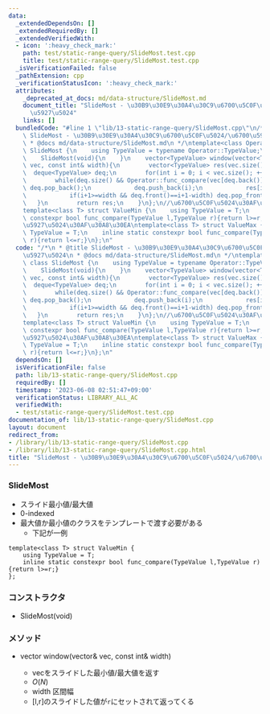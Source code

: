 ```yaml
---
data:
  _extendedDependsOn: []
  _extendedRequiredBy: []
  _extendedVerifiedWith:
  - icon: ':heavy_check_mark:'
    path: test/static-range-query/SlideMost.test.cpp
    title: test/static-range-query/SlideMost.test.cpp
  _isVerificationFailed: false
  _pathExtension: cpp
  _verificationStatusIcon: ':heavy_check_mark:'
  attributes:
    _deprecated_at_docs: md/data-structure/SlideMost.md
    document_title: "SlideMost - \u30B9\u30E9\u30A4\u30C9\u6700\u5C0F\u5024/\u6700\
      \u5927\u5024"
    links: []
  bundledCode: "#line 1 \"lib/13-static-range-query/SlideMost.cpp\"\n/*\n * @title\
    \ SlideMost - \u30B9\u30E9\u30A4\u30C9\u6700\u5C0F\u5024/\u6700\u5927\u5024\n\
    \ * @docs md/data-structure/SlideMost.md\n */\ntemplate<class Operator> class\
    \ SlideMost {\n    using TypeValue = typename Operator::TypeValue;\npublic:\n\
    \    SlideMost(void){\n    }\n    vector<TypeValue> window(vector<TypeValue>&\
    \ vec, const int& width){\n        vector<TypeValue> res(vec.size());\n      \
    \  deque<TypeValue> deq;\n        for(int i = 0; i < vec.size(); ++i) {\n    \
    \        while(deq.size() && Operator::func_compare(vec[deq.back()],vec[i]) )\
    \ deq.pop_back();\n            deq.push_back(i);\n            res[i] = vec[deq.front()];\n\
    \            if(i+1>=width && deq.front()==i+1-width) deq.pop_front();\n     \
    \   }\n        return res;\n    }\n};\n//\u6700\u5C0F\u5024\u30AF\u30A8\u30EA\n\
    template<class T> struct ValueMin {\n    using TypeValue = T;\n    inline static\
    \ constexpr bool func_compare(TypeValue l,TypeValue r){return l>=r;}\n};\n//\u6700\
    \u5927\u5024\u30AF\u30A8\u30EA\ntemplate<class T> struct ValueMax {\n    using\
    \ TypeValue = T;\n    inline static constexpr bool func_compare(TypeValue l,TypeValue\
    \ r){return l<=r;}\n};\n"
  code: "/*\n * @title SlideMost - \u30B9\u30E9\u30A4\u30C9\u6700\u5C0F\u5024/\u6700\
    \u5927\u5024\n * @docs md/data-structure/SlideMost.md\n */\ntemplate<class Operator>\
    \ class SlideMost {\n    using TypeValue = typename Operator::TypeValue;\npublic:\n\
    \    SlideMost(void){\n    }\n    vector<TypeValue> window(vector<TypeValue>&\
    \ vec, const int& width){\n        vector<TypeValue> res(vec.size());\n      \
    \  deque<TypeValue> deq;\n        for(int i = 0; i < vec.size(); ++i) {\n    \
    \        while(deq.size() && Operator::func_compare(vec[deq.back()],vec[i]) )\
    \ deq.pop_back();\n            deq.push_back(i);\n            res[i] = vec[deq.front()];\n\
    \            if(i+1>=width && deq.front()==i+1-width) deq.pop_front();\n     \
    \   }\n        return res;\n    }\n};\n//\u6700\u5C0F\u5024\u30AF\u30A8\u30EA\n\
    template<class T> struct ValueMin {\n    using TypeValue = T;\n    inline static\
    \ constexpr bool func_compare(TypeValue l,TypeValue r){return l>=r;}\n};\n//\u6700\
    \u5927\u5024\u30AF\u30A8\u30EA\ntemplate<class T> struct ValueMax {\n    using\
    \ TypeValue = T;\n    inline static constexpr bool func_compare(TypeValue l,TypeValue\
    \ r){return l<=r;}\n};\n"
  dependsOn: []
  isVerificationFile: false
  path: lib/13-static-range-query/SlideMost.cpp
  requiredBy: []
  timestamp: '2023-06-08 02:51:47+09:00'
  verificationStatus: LIBRARY_ALL_AC
  verifiedWith:
  - test/static-range-query/SlideMost.test.cpp
documentation_of: lib/13-static-range-query/SlideMost.cpp
layout: document
redirect_from:
- /library/lib/13-static-range-query/SlideMost.cpp
- /library/lib/13-static-range-query/SlideMost.cpp.html
title: "SlideMost - \u30B9\u30E9\u30A4\u30C9\u6700\u5C0F\u5024/\u6700\u5927\u5024"
---
```

### SlideMost
- スライド最小値/最大値
- 0-indexed
- 最大値か最小値のクラスをテンプレートで渡す必要がある
  - 下記が一例
```
template<class T> struct ValueMin {
    using TypeValue = T;
    inline static constexpr bool func_compare(TypeValue l,TypeValue r){return l>=r;}
};
```

### コンストラクタ
- SlideMost(void)

### メソッド
- vector<TypeValue> window(vector<TypeValue>& vec, const int& width)
  - vecをスライドした最小値/最大値を返す
  - $O(N)$
  - width 区間幅
  - [l,r]のスライドした値が`r`にセットされて返ってくる
